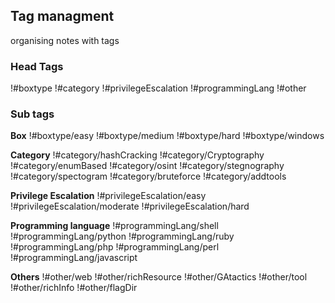 ## Tag managment
organising notes with tags

### Head Tags
!#boxtype
!#category
!#privilegeEscalation
!#programmingLang
!#other

### Sub tags 

**Box**
!#boxtype/easy
!#boxtype/medium
!#boxtype/hard
!#boxtype/windows

**Category**
!#category/hashCracking
!#category/Cryptography
!#category/enumBased
!#category/osint
!#category/stegnography
!#category/spectogram
!#category/bruteforce
!#category/addtools

**Privilege Escalation**
!#privilegeEscalation/easy
!#privilegeEscalation/moderate
!#privilegeEscalation/hard

**Programming language**
!#programmingLang/shell
!#programmingLang/python
!#programmingLang/ruby
!#programmingLang/php
!#programmingLang/perl
!#programmingLang/javascript

**Others**
!#other/web
!#other/richResource
!#other/GAtactics
!#other/tool
!#other/richInfo
!#other/flagDir


